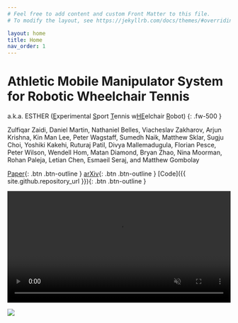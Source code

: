 ```yaml
---
# Feel free to add content and custom Front Matter to this file.
# To modify the layout, see https://jekyllrb.com/docs/themes/#overriding-theme-defaults

layout: home
title: Home
nav_order: 1
---
```


# Athletic Mobile Manipulator System for Robotic Wheelchair Tennis
a.k.a. ESTHER (<u>E</u>xperimental <u>S</u>port <u>T</u>ennis w<u>HE</u>elchair <u>R</u>obot)
{: .fw-500 }

Zulfiqar Zaidi, Daniel Martin, Nathaniel Belles, Viacheslav Zakharov, Arjun Krishna, Kin Man Lee, Peter Wagstaff, Sumedh Naik, Matthew Sklar, Sugju Choi, Yoshiki Kakehi, Ruturaj Patil, Divya Mallemadugula, Florian Pesce, Peter Wilson, Wendell Hom, Matan Diamond, Bryan Zhao, Nina Moorman, Rohan Paleja, Letian Chen, Esmaeil Seraj, and Matthew Gombolay

[Paper](assets/paper.pdf){: .btn .btn-outline }
[arXiv](https://arxiv.org/abs/2210.02517){: .btn .btn-outline }
[Code]({{ site.github.repository_url }}){: .btn .btn-outline }


<video width="100%" autoplay controls loop muted poster>
    <source src="assets/videos/iros.mp4" type="video/mp4">
</video>

![](https://komarev.com/ghpvc/?username=CORE-Robotics-Lab&label=View+Count&color=grey)
